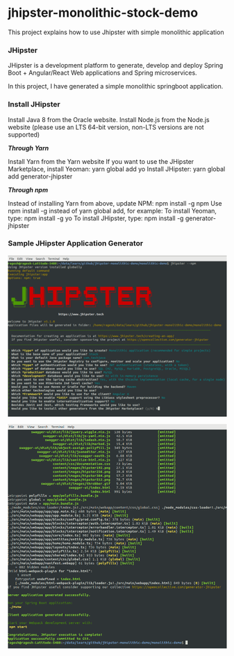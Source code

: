 # jhipster-monolithic-stock-demo
This project explains how to use Jhipster with simple monolithic application

### JHipster 
JHipster is a development platform to generate, develop and deploy Spring Boot + Angular/React Web applications and Spring microservices.

In this project, I have generated a simple monolithic springboot application.

### Install JHipster

Install Java 8 from the Oracle website.
Install Node.js from the Node.js website (please use an LTS 64-bit version, non-LTS versions are not supported)

***Through Yarn***

Install Yarn from the Yarn website
If you want to use the JHipster Marketplace, install Yeoman: yarn global add yo
Install JHipster: yarn global add generator-jhipster

***Through npm***

Instead of installing Yarn from above, update NPM: npm install -g npm
Use npm install -g instead of yarn global add, for example:
To install Yeoman, type: npm install -g yo
To install JHipster, type: npm install -g generator-jhipster

### Sample JHipster Application Generator ###
![jhip-1.png](jhip-1.png)

![jhip-2.png](jhip-2.png)
